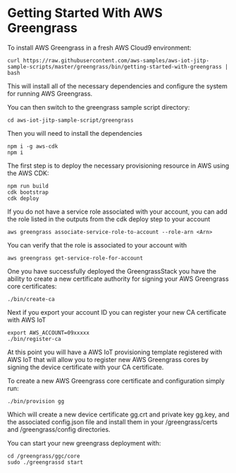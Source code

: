Getting Started With AWS Greengrass
===================================

To install AWS Greengrass in a fresh AWS Cloud9 environment:

	curl https://raw.githubusercontent.com/aws-samples/aws-iot-jitp-sample-scripts/master/greengrass/bin/getting-started-with-greengrass | bash

This will install all of the necessary dependencies and configure the system
for running AWS Greengrass.

You can then switch to the greengrass sample script directory:

	cd aws-iot-jitp-sample-script/greengrass
	
Then you will need to install the dependencies

	npm i -g aws-cdk
	npm i 

The first step is to deploy the necessary provisioning resource in AWS using
the AWS CDK:

	npm run build
	cdk bootstrap
	cdk deploy

If you do not have a service role associated with your account, you can add
the role listed in the outputs from the cdk deploy step to your account

	aws greengrass associate-service-role-to-account --role-arn <Arn>

You can verify that the role is associated to your account with

	aws greengrass get-service-role-for-account

One you have successfully deployed the GreengrassStack you have the ability to
create a new certificate authority for signing your AWS Greengrass core
certificates:

	./bin/create-ca

Next if you export your account ID you can register your new CA certificate
with AWS IoT

	export AWS_ACCOUNT=09xxxxx
	./bin/register-ca

At this point you will have a AWS IoT provisioning template registered with
AWS IoT that will allow you to register new AWS Greengrass cores by signing
the device certificate with your CA certificate. 

To create a new AWS Greengrass core certificate and configuration simply run:

	./bin/provision gg

Which will create a new device certificate gg.crt and private key gg.key,
and the associated config.json file and install them in your /greengrass/certs
and /greengrass/config directories.

You can start your new greengrass deployment with:

	cd /greengrass/ggc/core
	sudo ./greengrassd start

